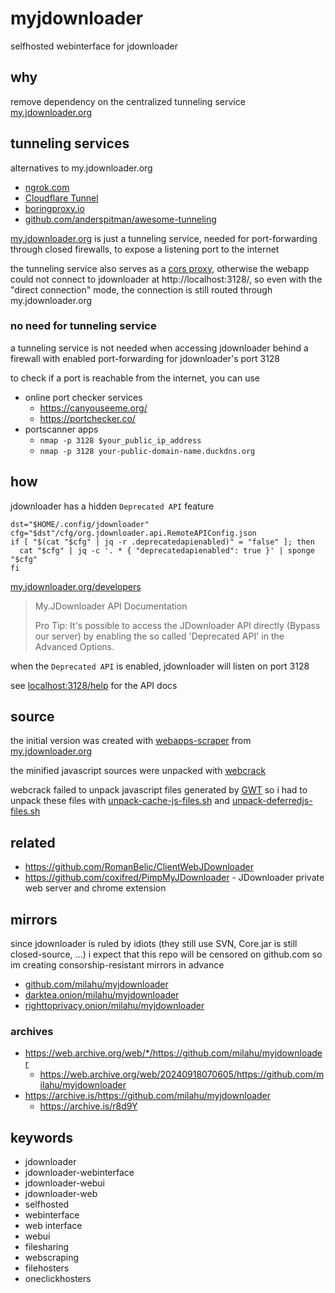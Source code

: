 # myjdownloader

selfhosted webinterface for jdownloader



## why

remove dependency on the centralized tunneling service
[my.jdownloader.org](https://my.jdownloader.org/)



## tunneling services

alternatives to my.jdownloader.org

- [ngrok.com](https://ngrok.com/)
- [Cloudflare Tunnel](https://developers.cloudflare.com/cloudflare-one/connections/connect-networks/)
- [boringproxy.io](https://boringproxy.io/)
- [github.com/anderspitman/awesome-tunneling](https://github.com/anderspitman/awesome-tunneling)

[my.jdownloader.org](https://my.jdownloader.org/)
is just a tunneling service,
needed for port-forwarding through closed firewalls,
to expose a listening port to the internet

the tunneling service also serves as a [cors proxy](https://github.com/topics/cors-proxy),
otherwise the webapp could not connect to jdownloader at http://localhost:3128/,
so even with the "direct connection" mode, the connection is still routed through my.jdownloader.org



### no need for tunneling service

a tunneling service is not needed when accessing jdownloader
behind a firewall with enabled port-forwarding for jdownloader's port 3128

to check if a port is reachable from the internet, you can use

- online port checker services
  - https://canyouseeme.org/
  - https://portchecker.co/
- portscanner apps
  - `nmap -p 3128 $your_public_ip_address`
  - `nmap -p 3128 your-public-domain-name.duckdns.org`



## how

jdownloader has a hidden `Deprecated API` feature

```
dst="$HOME/.config/jdownloader"
cfg="$dst"/cfg/org.jdownloader.api.RemoteAPIConfig.json
if [ "$(cat "$cfg" | jq -r .deprecatedapienabled)" = "false" ]; then
  cat "$cfg" | jq -c '. * { "deprecatedapienabled": true }' | sponge "$cfg"
fi
```

[my.jdownloader.org/developers](https://my.jdownloader.org/developers/)

<blockquote>

My.JDownloader API Documentation

Pro Tip: It's possible to access the JDownloader API directly (Bypass our server)
by enabling the so called 'Deprecated API' in the Advanced Options.

</blockquote>

when the `Deprecated API` is enabled,
jdownloader will listen on port 3128

see [localhost:3128/help](http://localhost:3128/help) for the API docs



## source

the initial version was created
with [webapps-scraper](https://github.com/milahu/webapps-scraper)
from [my.jdownloader.org](https://my.jdownloader.org/)

the minified javascript sources were unpacked with [webcrack](https://github.com/j4k0xb/webcrack)

webcrack failed to unpack javascript files generated by [GWT](https://www.gwtproject.org/)
so i had to unpack these files with
[unpack-cache-js-files.sh](scripts/unpack-cache-js-files.sh)
and
[unpack-deferredjs-files.sh](scripts/unpack-deferredjs-files.sh)



## related

- https://github.com/RomanBelic/ClientWebJDownloader
- https://github.com/coxifred/PimpMyJDownloader - JDownloader private web server and chrome extension



## mirrors

since jdownloader is ruled by idiots (they still use SVN, Core.jar is still closed-source, ...)
i expect that this repo will be censored on github.com
so im creating consorship-resistant mirrors in advance

- [github.com/milahu/myjdownloader](https://github.com/milahu/myjdownloader)
- [darktea.onion/milahu/myjdownloader](http://it7otdanqu7ktntxzm427cba6i53w6wlanlh23v5i3siqmos47pzhvyd.onion/milahu/myjdownloader)
- [righttoprivacy.onion/milahu/myjdownloader](http://gg6zxtreajiijztyy5g6bt5o6l3qu32nrg7eulyemlhxwwl6enk6ghad.onion/milahu/myjdownloader)



### archives

- https://web.archive.org/web/*/https://github.com/milahu/myjdownloader
  - https://web.archive.org/web/20240918070605/https://github.com/milahu/myjdownloader
- https://archive.is/https://github.com/milahu/myjdownloader
  - https://archive.is/r8d9Y



## keywords

- jdownloader
- jdownloader-webinterface
- jdownloader-webui
- jdownloader-web
- selfhosted
- webinterface
- web interface
- webui
- filesharing
- webscraping
- filehosters
- oneclickhosters
